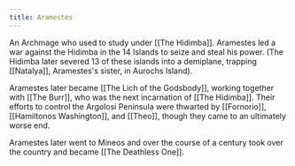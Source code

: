 ```yaml
---
title: Aramestes
---
```


An Archmage who used to study under [[The Hidimba]]. Aramestes led a war against the Hidimba in the 14 Islands to seize and steal his power. (The Hidimba later severed 13 of these islands into a demiplane, trapping [[Natalya]], Aramestes's sister, in Aurochs Island). 

Aramestes later became [[The Lich of the Godsbody]], working together with [[The Burr]], who was the next incarnation of [[The Hidimba]]. Their efforts to control the Argolosi Peninsula were thwarted by [[Fornorio]], [[Hamiltonos Washington]], and [[Theo]], though they came to an ultimately worse end. 

Aramestes later went to Mineos and over the course of a century took over the country and became [[The Deathless One]].